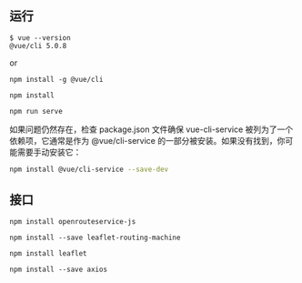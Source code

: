 ## 运行

```shell
$ vue --version
@vue/cli 5.0.8
```

or 
```shell
npm install -g @vue/cli
```

```shell
npm install
```

```shell
npm run serve
```

如果问题仍然存在，检查 package.json 文件确保 vue-cli-service 被列为了一个依赖项，它通常是作为 @vue/cli-service 的一部分被安装。如果没有找到，你可能需要手动安装它：

```bash
npm install @vue/cli-service --save-dev
```


## 接口


```shell
npm install openrouteservice-js
```

```shell
npm install --save leaflet-routing-machine      
```

```shell
npm install leaflet
```

```shell
npm install --save axios
```